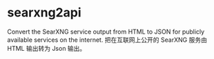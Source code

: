 # searxng2api
Convert the SearXNG service output from HTML to JSON for publicly available services on the internet.
把在互联网上公开的 SearXNG 服务由 HTML 输出转为 Json 输出。
